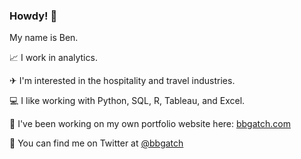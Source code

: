 ### Howdy! 👋
My name is Ben.

📈 I work in analytics.

✈ I'm interested in the hospitality and travel industries.

💻 I like working with Python, SQL, R, Tableau, and Excel.

💾 I've been working on my own portfolio website here: [bbgatch.com](https://www.bbgatch.com/)

🦉 You can find me on Twitter at [@bbgatch](https://twitter.com/bbgatch)


<!--
**bbgatch/bbgatch** is a ✨ _special_ ✨ repository because its `README.md` (this file) appears on your GitHub profile.

Here are some ideas to get you started:

- 🔭 I’m currently working on ...
- 🌱 I’m currently learning ...
- 👯 I’m looking to collaborate on ...
- 🤔 I’m looking for help with ...
- 💬 Ask me about ...
- 📫 How to reach me: ...
- 😄 Pronouns: ...
- ⚡ Fun fact: ...
-->
